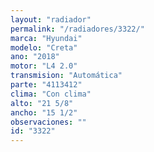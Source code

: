 ```yaml
---
layout: "radiador"
permalink: "/radiadores/3322/"
marca: "Hyundai"
modelo: "Creta"
ano: "2018"
motor: "L4 2.0"
transmision: "Automática"
parte: "4113412"
clima: "Con clima"
alto: "21 5/8"
ancho: "15 1/2"
observaciones: ""
id: "3322"
---
```


